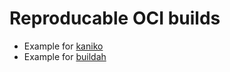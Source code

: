 # Reproducable OCI builds
* Example for [kaniko](kaniko/run.sh)
* Example for [buildah](buildah/containerfiles/run.sh)
